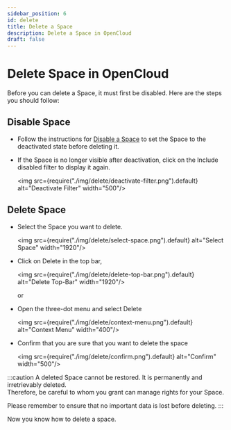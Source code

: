 ```yaml
---
sidebar_position: 6
id: delete
title: Delete a Space
description: Delete a Space in OpenCloud
draft: false
---
```


# Delete Space in OpenCloud

Before you can delete a Space, it must first be disabled. Here are the steps you should follow:

## Disable Space

- Follow the instructions for [Disable a Space](./disable-enable) to set the Space to the deactivated state before deleting it.

- If the Space is no longer visible after deactivation, click on the Include disabled filter to display it again.

  <img src={require("./img/delete/deactivate-filter.png").default} alt="Deactivate Filter" width="500"/>

## Delete Space

- Select the Space you want to delete.

  <img src={require("./img/delete/select-space.png").default} alt="Select Space" width="1920"/>

- Click on Delete in the top bar,

  <img src={require("./img/delete/delete-top-bar.png").default} alt="Delete Top-Bar" width="1920"/>

  or

- Open the three-dot menu and select Delete

  <img src={require("./img/delete/context-menu.png").default} alt="Context Menu" width="400"/>

- Confirm that you are sure that you want to delete the space

  <img src={require("./img/delete/confirm.png").default} alt="Confirm" width="500"/>

:::caution
A deleted Space cannot be restored. It is permanently and irretrievably deleted.  
Therefore, be careful to whom you grant can manage rights for your Space.

Please remember to ensure that no important data is lost before deleting.
:::

Now you know how to delete a space.
